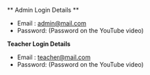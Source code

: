 

** Admin Login Details **
* Email   : admin@mail.com
* Password: (Password on the YouTube video)



**Teacher Login Details**

* Email   : teacher@mail.com
* Password: (Password on the YouTube video)


